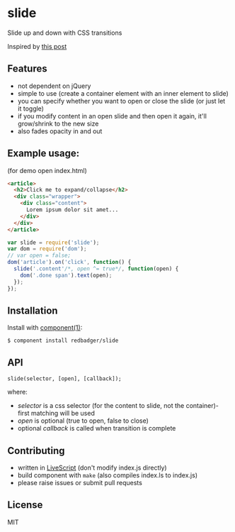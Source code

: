 
# slide

  Slide up and down with CSS transitions

  Inspired by [this post](http://paintincode.blogspot.co.uk/2012/04/css3-transition-slideup-box-take-2.html)

## Features
- not dependent on jQuery
- simple to use (create a container element with an inner element to slide)
- you can specify whether you want to open or close the slide (or just let it toggle)
- if you modify content in an open slide and then open it again, it'll grow/shrink to the new size
- also fades opacity in and out

## Example usage:
  (for demo open index.html)

``` html
<article>
  <h2>Click me to expand/collapse</h2>
  <div class="wrapper">
    <div class="content">
      Lorem ipsum dolor sit amet...
    </div>
  </div>
</article>
```

``` javascript
var slide = require('slide');
var dom = require('dom');
// var open = false;
dom('article').on('click', function() {
  slide('.content'/*, open ^= true*/, function(open) {
    dom('.done span').text(open);
  });
});
```
## Installation

  Install with [component(1)](http://component.io):

    $ component install redbadger/slide
## API
  ```slide(selector, [open], [callback]);```

  where:
  -  *selector* is a css selector (for the content to slide, not the container)- first matching will be used
  - *open* is optional (true to open, false to close)
  - optional *callback* is called when transition is complete


## Contributing
- written in [LiveScript](http://livescript.net) (don't modify index.js directly)
- build component with ```make``` (also compiles index.ls to index.js)
- please raise issues or submit pull requests

## License

  MIT
